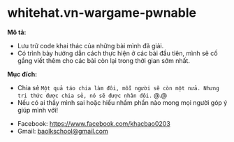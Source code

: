 # whitehat.vn-wargame-pwnable

**Mô tả:**
   + Lưu trữ code khai thác của những bài mình đã giải.
   + Có trình bày hướng dẫn cách thực hiện ở các bài đầu tiên, mình sẽ cố gắng viết thêm cho các bài còn lại trong thời gian sớm nhất.

**Mục đích:**
   + Chia sẻ `Một quả táo chia làm đôi, mỗi người sẽ còn một nửa. Nhưng tri thức được chia sẻ, nó sẽ được nhân đôi.` @.@
   + Nếu có ai thấy mình sai hoặc hiểu nhầm phần nào mong mọi người góp ý giúp mình với!

- Facebook: https://www.facebook.com/khacbao0203
- Gmail: baolkschool@gmail.com

